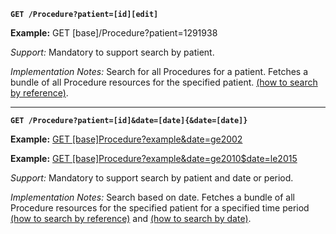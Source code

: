 
**`GET /Procedure?patient=[id][edit]`**

**Example:** GET [base]/Procedure?patient=1291938

*Support:* Mandatory to support search by patient.

*Implementation Notes:* Search for all Procedures for a patient. Fetches a bundle of all Procedure resources for the specified patient. [(how to search by reference)].


-----------
**`GET /Procedure?patient=[id]&date=[date]{&date=[date]}`**

**Example:** [GET [base]Procedure?example&date=ge2002](http://fhir2.healthintersections.com.au/open/Procedure?example&date=ge2002)

**Example:** [GET [base]Procedure?example&date=ge2010$date=le2015](http://fhir2.healthintersections.com.au/open/Procedure?example&date=ge2010&date=le2015)

*Support:* Mandatory to support search by patient and date or period.

*Implementation Notes:* Search based on date. Fetches a bundle of all Procedure resources for the specified patient for a specified time period [(how to search by reference)] and [(how to search by date)].



  [(how to search by reference)]: http://build.fhir.org/search.html#reference
  [(how to search by token)]: http://build.fhir.org/search.html#token
   [(how to search by date)]: http://build.fhir.org/search.html#date
